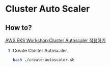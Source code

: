 # Cluster Auto Scaler

## How to?

[AWS EKS Workshop:Cluster Autoscaler 적용하기](https://catalog.us-east-1.prod.workshops.aws/workshops/9c0aa9ab-90a9-44a6-abe1-8dff360ae428/ko-KR/100-scaling/200-cluster-scaling)

1. Create Cluster Autoscaler
    ```bash
    bash ./create-autoscaler.sh
    ```